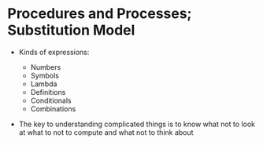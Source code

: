 # Procedures and Processes; Substitution Model

- Kinds of expressions:

  - Numbers
  - Symbols
  - Lambda
  - Definitions
  - Conditionals
  - Combinations

- The key to understanding complicated things is to know what not to look at what to not to compute and what not to think about
